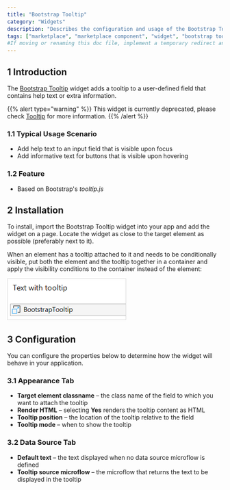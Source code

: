 ```yaml
---
title: "Bootstrap Tooltip"
category: "Widgets"
description: "Describes the configuration and usage of the Bootstrap Tooltip widget, which is available in the Mendix Marketplace."
tags: ["marketplace", "marketplace component", "widget", "bootstrap tooltip", "platform support"]
#If moving or renaming this doc file, implement a temporary redirect and let the respective team know they should update the URL in the product. See Mapping to Products for more details.
---
```


## 1 Introduction

The [Bootstrap Tooltip](https://marketplace.mendix.com/link/component/1939/) widget adds a tooltip to a user-defined field that contains help text or extra information.

{{% alert type="warning" %}}
This widget is currently deprecated, please check [Tooltip](/appstore/tooltip.md) for more information.
{{% /alert %}}

### 1.1 Typical Usage Scenario

* Add help text to an input field that is visible upon focus
* Add informative text for buttons that is visible upon hovering

### 1.2 Feature

* Based on Bootstrap's *tooltip.js*

## 2 Installation

To install, import the Bootstrap Tooltip widget into your app and add the widget on a page. Locate the widget as close to the target element as possible (preferably next to it).     

When an element has a tooltip attached to it and needs to be conditionally visible, put both the element and the tooltip together in a container and apply the visibility conditions to the container instead of the element:

![](attachments/bootstrap-tooltip/tooltip.png)

## 3 Configuration

You can configure the properties below to determine how the widget will behave in your application.

### 3.1 Appearance Tab

* **Target element classname** – the class name of the field to which you want to attach the tooltip
* **Render HTML** – selecting **Yes** renders the tooltip content as HTML
* **Tooltip position** – the location of the tooltip relative to the field
* **Tooltip mode** – when to show the tooltip

### 3.2 Data Source Tab

* **Default text** – the text displayed when no data source microflow is defined
* **Tooltip source microflow** – the microflow that returns the text to be displayed in the tooltip
